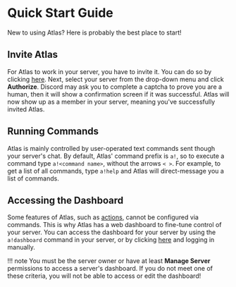 # Quick Start Guide
New to using Atlas? Here is probably the best place to start!

## Invite Atlas
For Atlas to work in your server, you have to invite it. You can do so by clicking [here](https://atlasbot.xyz/get). Next, select your server from the drop-down menu and click **Authorize**. Discord may ask you to complete a captcha to prove you are a human, then it will show a confirmation screen if it was successful. Atlas will now show up as a member in your server, meaning you've successfully invited Atlas.

## Running Commands
Atlas is mainly controlled by user-operated text commands sent though your server's chat. By default, Atlas' command prefix is `a!`, so to execute a command type `a!<command name>`, without the arrows `< >`. For example, to get a list of all commands, type `a!help` and Atlas will direct-message you a list of commands.

## Accessing the Dashboard
Some features of Atlas, such as [actions](/Actions/quick_start/), cannot be configured via commands. This is why Atlas has a web dashboard to fine-tune control of your server. You can access the dashboard for your server by using the `a!dashboard` command in your server, or by clicking [here](https://atlasbot.xyz) and logging in manually.

!!! note
    You must be the server owner or have at least **Manage Server** permissions to access a server's dashboard. If you do not meet one of these criteria, you will not be able to access or edit the dashboard!
